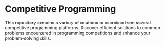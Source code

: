 # Competitive Programming
This repository contains a variety of solutions to exercises from several competitive programming platforms. Discover efficient solutions to common problems encountered in programming competitions and enhance your problem-solving skills.
